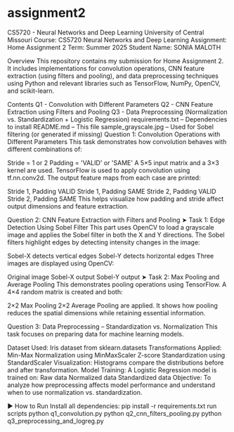 # assignment2

CS5720 - Neural Networks and Deep Learning
University of Central Missouri
Course: CS5720 Neural Networks and Deep Learning
Assignment: Home Assignment 2
Term: Summer 2025
Student Name: SONIA MALOTH

Overview
This repository contains my submission for Home Assignment 2. It includes implementations for convolution operations, CNN feature extraction (using filters and pooling), and data preprocessing techniques using Python and relevant libraries such as TensorFlow, NumPy, OpenCV, and scikit-learn.

Contents
Q1 - Convolution with Different Parameters
Q2 - CNN Feature Extraction using Filters and Pooling
Q3 - Data Preprocessing (Normalization vs. Standardization + Logistic Regression)
requirements.txt – Dependencies to install
README.md – This file
sample_grayscale.jpg – Used for Sobel filtering (or generated if missing)
Question 1: Convolution Operations with Different Parameters
This task demonstrates how convolution behaves with different combinations of:

Stride = 1 or 2
Padding = 'VALID' or 'SAME'
A 5×5 input matrix and a 3×3 kernel are used. TensorFlow is used to apply convolution using tf.nn.conv2d. The output feature maps from each case are printed:

Stride 1, Padding VALID
Stride 1, Padding SAME
Stride 2, Padding VALID
Stride 2, Padding SAME
This helps visualize how padding and stride affect output dimensions and feature extraction.

Question 2: CNN Feature Extraction with Filters and Pooling
➤ Task 1: Edge Detection Using Sobel Filter
This part uses OpenCV to load a grayscale image and applies the Sobel filter in both the X and Y directions. The Sobel filters highlight edges by detecting intensity changes in the image:

Sobel-X detects vertical edges
Sobel-Y detects horizontal edges
Three images are displayed using OpenCV:

Original image
Sobel-X output
Sobel-Y output
➤ Task 2: Max Pooling and Average Pooling
This demonstrates pooling operations using TensorFlow. A 4×4 random matrix is created and both:

2×2 Max Pooling
2×2 Average Pooling
are applied. It shows how pooling reduces the spatial dimensions while retaining essential information.

Question 3: Data Preprocessing – Standardization vs. Normalization
This task focuses on preparing data for machine learning models.

Dataset Used: Iris dataset from sklearn.datasets
Transformations Applied:
Min-Max Normalization using MinMaxScaler
Z-score Standardization using StandardScaler
Visualization: Histograms compare the distributions before and after transformation.
Model Training: A Logistic Regression model is trained on:
Raw data
Normalized data
Standardized data
Objective: To analyze how preprocessing affects model performance and understand when to use normalization vs. standardization.

▶ How to Run
Install all dependencies:
pip install -r requirements.txt
run scripts
python q1_convolution.py
python q2_cnn_filters_pooling.py
python q3_preprocessing_and_logreg.py
